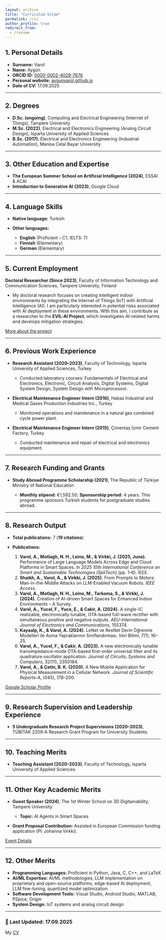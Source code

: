 ```yaml
---
layout: archive
title: "Curriculum Vitae"
permalink: /cv/
author_profile: true
redirect_from:
  - /resume
---
```


## 1. Personal Details

* **Surname:** Varol
* **Name:** Aygün
* **ORCID ID:** [0000-0002-4029-7676](https://orcid.org/0000-0002-4029-7676)
* **Personal website:** [aygunvarol.github.io](https://aygunvarol.github.io)
* **Date of CV:** 17.09.2025

---

## 2. Degrees

* **D.Sc. (ongoing)**, Computing and Electrical Engineering (Internet of Things), Tampere University
* **M.Sc. (2022)**, Electrical and Electronics Engineering (Analog Circuit Design), Isparta University of Applied Sciences
* **B.Sc. (2017)**, Electrical and Electronics Engineering (Industrial Automation), Manisa Celal Bayar University

---

## 3. Other Education and Expertise

* **The European Summer School on Artificial Intelligence (2024)**, ESSAI & ACAI
* **Introduction to Generative AI (2023)**, Google Cloud

---

## 4. Language Skills

* **Native language:** Turkish
* **Other languages:**

  * **English** (Proficient – C1, IELTS: 7)
  * **Finnish** (Elementary)
  * **German** (Elementary)

---

## 5. Current Employment

**Doctoral Researcher (Since 2023)**, Faculty of Information Technology and Communication Sciences, Tampere University, Finland

* My doctoral research focuses on creating intelligent indoor environments by integrating the Internet of Things (IoT) with Artificial Intelligence (AI). I am particularly interested in potential risks associated with AI deployment in these environments. With this aim, I contribute as a researcher to the **EVIL-AI Project**, which investigates AI-related harms and develops mitigation strategies.

[More about the project](https://www.tuni.fi/en/news/jane-and-aatos-erkko-foundation-grants-eu1-4-million-advance-expertise-managing-dark-side-ai)

---

## 6. Previous Work Experience

* **Research Assistant (2020–2023)**, Faculty of Technology, Isparta University of Applied Sciences, Turkey

  * Conducted laboratory courses: Fundamentals of Electrical and Electronics, Electronic, Circuit Analysis, Digital Systems, Digital System Design, System Design with Microprocessor.

* **Electrical Maintenance Engineer Intern (2016)**, Habas Industrial and Medical Gases Production Industries Inc., Turkey

  * Monitored operations and maintenance in a natural gas combined cycle power plant.

* **Electrical Maintenance Engineer Intern (2015)**, Çimentaş İzmir Cement Factory, Turkey

  * Conducted maintenance and repair of electrical and electronics equipment.

---

## 7. Research Funding and Grants

* **Study Abroad Programme Scholarship (2021)**, The Republic of Türkiye Ministry of National Education

  * **Monthly stipend:** €1,592.50; **Sponsorship period:** 4 years. This programme sponsors Turkish students for postgraduate studies abroad.

---

## 8. Research Output

* **Total publications:** 7 (**19 citations**)
* **Publications:**

  1. **Varol, A., Motlagh, N. H., Leino, M., & Virkki, J. (2025, June).** Performance of Large Language Models Across Edge and Cloud Platforms in Smart Spaces. *In 2025 10th International Conference on Smart and Sustainable Technologies (SpliTech)* (pp. 1–6). IEEE.
  2. **Shaikh, A., Varol, A., & Virkki, J. (2025).** From Prompts to Motors: Man-in-the-Middle Attacks on LLM-Enabled Vacuum Robots. *IEEE Access*.
  3. **Varol, A., Motlagh, N. H., Leino, M., Tarkoma, S., & Virkki, J. (2024).** Creation of AI-driven Smart Spaces for Enhanced Indoor Environments – A Survey.
  4. **Varol, A., Yucel, F., Yuce, E., & Cakir, A. (2024).** A single-IC realizable, electronically tunable, OTA-based full-wave rectifier with simultaneous positive and negative outputs. *AEU-International Journal of Electronics and Communications*, 155374.
  5. **Kayaalp, K., & Varol, A. (2024).** LeNet ve ResNet Derin Öğrenme Modelleri ile Asma Yapraklarının Sınıflandırması. *Veri Bilimi*, 7(1), 16–25.
  6. **Varol, A., Yucel, F., & Cakir, A. (2023).** A new electronically tunable transimpedance-mode OTA-based first-order universal filter and its quadrature oscillator application. *Journal of Circuits, Systems and Computers*, 32(11), 2350184.
  7. **Varol, A., & Çetin, B. K. (2020).** A New Mobile Application for Physical Measurement in a Cellular Network. *Journal of Scientific Reports-A*, (045), 178–200.

[Google Scholar Profile](https://scholar.google.com/citations?user=ZDw8uCkAAAAJ&hl=en&oi=ao)

---

## 9. Research Supervision and Leadership Experience

* **5 Undergraduate Research Project Supervisions (2020–2023)**, TÜBİTAK 2209-A Research Grant Program for University Students.

---

## 10. Teaching Merits

* **Teaching Assistant (2020–2023)**, Faculty of Technology, Isparta University of Applied Sciences.

---

## 11. Other Key Academic Merits

* **Guest Speaker (2024)**, The 1st Winter School on 3D Digitainability, Tampere University

  * **Topic:** AI Agents in Smart Spaces
* **Grant Proposal Contribution:** Assisted in European Commission funding application (PI: Johanna Virkki).

[Event Details](https://www.tuni.fi/en/news/1st-winter-school-3d-digitainability-exploring-combined-effects-digitalization-sustainability)

---

## 12. Other Merits

* **Programming Languages:** Proficient in Python, Java, C, C++, and LaTeX
* **AI/ML Expertise:** AI/ML methodologies, LLM implementation on proprietary and open-source platforms, edge-based AI deployment, LLM fine-tuning, quantized model optimization
* **Software Development Tools:** Visual Studio, Android Studio, MATLAB, PSpice, Origin
* **System Design:** IoT systems and analog circuit design

---

### 📌 **Last Updated:** 17.09.2025

My [CV](https://aygunvarol.github.io/files/Aygun_CV.pdf)

<!-- End of CV page -->
